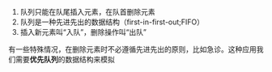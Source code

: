1. 队列只能在队尾插入元素，在队首删除元素
2. 队列是一种先进先出的数据结构（first-in-first-out;FIFO）
3. 插入新元素叫“入队”，删除操作叫“出队”


有一些特殊情况，在删除元素时不必遵循先进先出的原则，比如急诊。这种应用我们需要**优先队列**的数据结构来模拟